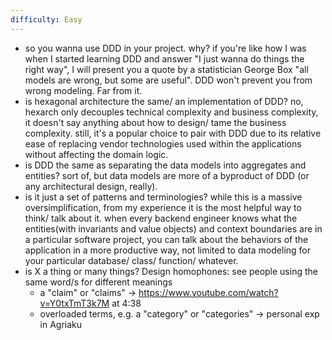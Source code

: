 ```yaml
---
difficulty: Easy
---
```

- so you wanna use DDD in your project. why? if you're like how I was when I started learning DDD and answer "I just wanna do things the right way", I will present you a quote by a statistician George Box "all models are wrong, but some are useful". DDD won't prevent you from wrong modeling. Far from it.
- is hexagonal architecture the same/ an implementation of DDD? no, hexarch only decouples technical complexity and business complexity, it doesn't say anything about how to design/ tame the business complexity. still, it's a popular choice to pair with DDD due to its relative ease of replacing vendor technologies used within the applications without affecting the domain logic.
- is DDD the same as separating the data models into aggregates and entities? sort of, but data models are more of a byproduct of DDD (or any architectural design, really).
- is it just a set of patterns and terminologies? while this is a massive oversimplification, from my experience it is the most helpful way to think/ talk about it. when every backend engineer knows what the entities(with invariants and value objects) and context boundaries are in a particular software project, you can talk about the behaviors of the application in a more productive way, not limited to data modeling for your particular database/ class/ function/ whatever.
- is X a thing or many things? Design homophones:  see people using the same word/s for different meanings
	- a "claim" or "claims" -> https://www.youtube.com/watch?v=Y0txTmT3k7M at 4:38
	- overloaded terms, e.g. a "category" or "categories" -> personal exp in Agriaku